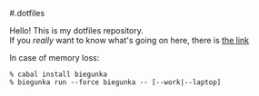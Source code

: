 #.dotfiles

Hello! This is my dotfiles repository.  
If you *really* want to know what's going on here, there is [the link][0]

In case of memory loss:

```
% cabal install biegunka
% biegunka run --force biegunka -- [--work|--laptop]
```

 [0]: http://biegunka.budueba.com/
